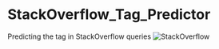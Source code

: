 # StackOverflow_Tag_Predictor
Predicting the tag in StackOverflow queries
![StackOverflow](https://pattonwebz.info/wp-content/uploads/2017/03/stackoverflow_stickers.jpg)  
